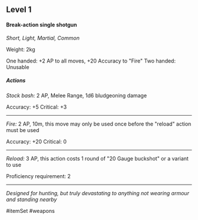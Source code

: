 ## Level 1
#### Break-action single shotgun
*Short, Light, Martial, Common*

Weight: 2kg

One handed: +2 AP to all moves, +20 Accuracy to "Fire"
Two handed: Unusable

##### Actions

*Stock bash:* 2 AP, Melee Range, 1d6 bludgeoning damage

Accuracy: +5
Critical: +3

---

*Fire:* 2 AP, 10m, this move may only be used once before the "reload" action must be used

Accuracy: +20
Critical: 0

---

*Reload:* 3 AP, this action costs 1 round of "20 Gauge buckshot" or a variant to use

Proficiency requirement: 2

---
*Designed for hunting, but truly devastating to anything not wearing armour and standing nearby*

#itemSet #weapons 